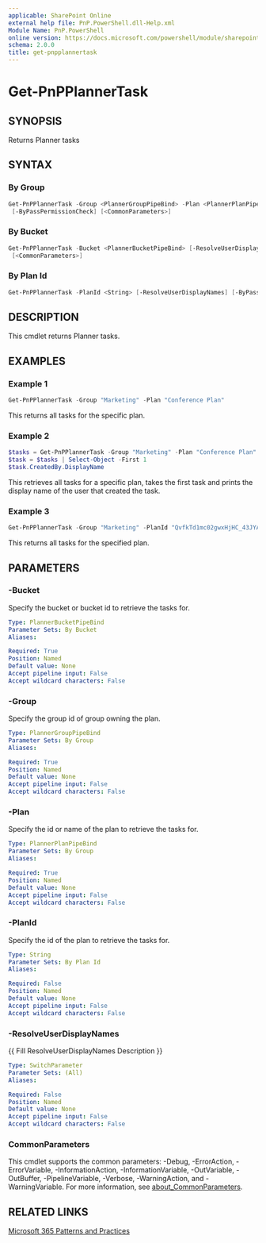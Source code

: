 ```yaml
---
applicable: SharePoint Online
external help file: PnP.PowerShell.dll-Help.xml
Module Name: PnP.PowerShell
online version: https://docs.microsoft.com/powershell/module/sharepoint-pnp/add-pnpplannertask
schema: 2.0.0
title: get-pnpplannertask
---
```


# Get-PnPPlannerTask

## SYNOPSIS
Returns Planner tasks

## SYNTAX

### By Group
```powershell
Get-PnPPlannerTask -Group <PlannerGroupPipeBind> -Plan <PlannerPlanPipeBind> [-ResolveUserDisplayNames]
 [-ByPassPermissionCheck] [<CommonParameters>]
```

### By Bucket
```powershell
Get-PnPPlannerTask -Bucket <PlannerBucketPipeBind> [-ResolveUserDisplayNames] [-ByPassPermissionCheck]
 [<CommonParameters>]
```

### By Plan Id
```powershell
Get-PnPPlannerTask -PlanId <String> [-ResolveUserDisplayNames] [-ByPassPermissionCheck] [<CommonParameters>]
```

## DESCRIPTION
This cmdlet returns Planner tasks.

## EXAMPLES

### Example 1
```powershell
Get-PnPPlannerTask -Group "Marketing" -Plan "Conference Plan"
```

This returns all tasks for the specific plan.

### Example 2
```powershell
$tasks = Get-PnPPlannerTask -Group "Marketing" -Plan "Conference Plan" -ResolveUserDiplayNames
$task = $tasks | Select-Object -First 1
$task.CreatedBy.DisplayName 
```

This retrieves all tasks for a specific plan, takes the first task and prints the display name of the user that created the task.

### Example 3
```powershell
Get-PnPPlannerTask -Group "Marketing" -PlanId "QvfkTd1mc02gwxHjHC_43JYABhAy"
```

This returns all tasks for the specified plan.

## PARAMETERS

### -Bucket
Specify the bucket or bucket id to retrieve the tasks for.

```yaml
Type: PlannerBucketPipeBind
Parameter Sets: By Bucket
Aliases:

Required: True
Position: Named
Default value: None
Accept pipeline input: False
Accept wildcard characters: False
```

### -Group
Specify the group id of group owning the plan.

```yaml
Type: PlannerGroupPipeBind
Parameter Sets: By Group
Aliases:

Required: True
Position: Named
Default value: None
Accept pipeline input: False
Accept wildcard characters: False
```

### -Plan
Specify the id or name of the plan to retrieve the tasks for.

```yaml
Type: PlannerPlanPipeBind
Parameter Sets: By Group
Aliases:

Required: True
Position: Named
Default value: None
Accept pipeline input: False
Accept wildcard characters: False
```

### -PlanId
Specify the id of the plan to retrieve the tasks for.

```yaml
Type: String
Parameter Sets: By Plan Id
Aliases:

Required: False
Position: Named
Default value: None
Accept pipeline input: False
Accept wildcard characters: False
```

### -ResolveUserDisplayNames
{{ Fill ResolveUserDisplayNames Description }}

```yaml
Type: SwitchParameter
Parameter Sets: (All)
Aliases:

Required: False
Position: Named
Default value: None
Accept pipeline input: False
Accept wildcard characters: False
```

### CommonParameters
This cmdlet supports the common parameters: -Debug, -ErrorAction, -ErrorVariable, -InformationAction, -InformationVariable, -OutVariable, -OutBuffer, -PipelineVariable, -Verbose, -WarningAction, and -WarningVariable. For more information, see [about_CommonParameters](http://go.microsoft.com/fwlink/?LinkID=113216).

## RELATED LINKS

[Microsoft 365 Patterns and Practices](https://aka.ms/m365pnp)
